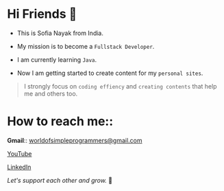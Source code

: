 

<!--
**nayaksofia/nayaksofia** is a ✨ _special_ ✨ repository because its `README.md` (this file) appears on your GitHub profile.

Here are some ideas to get you started:

- 🔭 I’m currently working on ...
- 🌱 I’m currently learning ...
- 👯 I’m looking to collaborate on ...
- 🤔 I’m looking for help with ...
- 💬 Ask me about ...
- 📫 How to reach me: ...
- 😄 Pronouns: ...
- ⚡ Fun fact: ...
-->
# Hi Friends 👋

-  This is Sofia Nayak from India. 

- My mission is to become a `Fullstack Developer`.

- I am currently learning `Java`.

- Now I am getting started to create content for my `personal sites`.

> I strongly focus on `coding effiency` and `creating contents` that help me and others too.

# How to reach me::

**Gmail**:: worldofsimpleprogrammers@gmail.com

[YouTube](https://www.youtube.com/channel/UC52FbJvOtKytDuiZJP8St8Q "CodeWithSofia")

[LinkedIn](https://www.linkedin.com/in/sofia-nayak-7177132b/ "LinkedIn-Sofia")


*Let's support each other and grow.* 🌱
